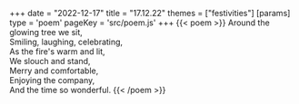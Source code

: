 +++
date = "2022-12-17"
title = "17.12.22"
themes = ["festivities"]
[params]
  type = 'poem'
  pageKey = 'src/poem.js'
+++
{{< poem >}}
Around the glowing tree we sit,  
Smiling, laughing, celebrating,  
As the fire's warm and lit,  
We slouch and stand,  
Merry and comfortable,  
Enjoying the company,  
And the time so wonderful.
{{< /poem >}}